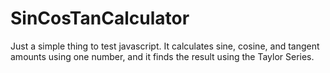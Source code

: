 # SinCosTanCalculator

Just a simple thing to test javascript.
It calculates sine, cosine, and tangent amounts using one number, and it finds the result using the Taylor Series.
